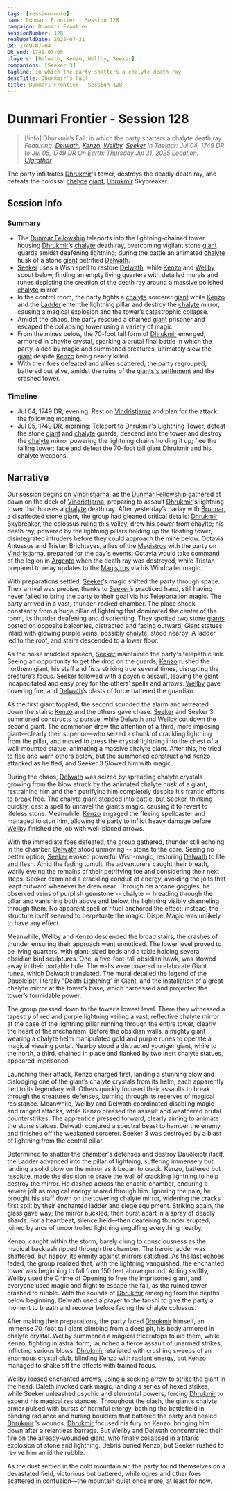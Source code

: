 ```yaml
---
tags: [session-note]
name: Dunmari Frontier - Session 128
campaign: Dunmari Frontier
sessionNumber: 128
realWorldDate: 2025-07-31
DR: 1749-07-04
DR_end: 1749-07-05
players: [Delwath, Kenzo, Wellby, Seeker]
companions: [Seeker 3]
tagline: in which the party shatters a chalyte death ray
descTitle: Dhurkmir’s Fall
title: Dunmari Frontier - Session 128
---
```

# Dunmari Frontier - Session 128

>[!info] Dhurkmir’s Fall: in which the party shatters a chalyte death ray
> *Featuring: [Delwath](<../../../people/pcs/dunmar-fellowship/delwath.md>), [Kenzo](<../../../people/pcs/dunmar-fellowship/kenzo.md>), [Wellby](<../../../people/pcs/dunmar-fellowship/wellby.md>), [Seeker](<../../../people/pcs/dunmar-fellowship/seeker.md>)*
> *In Taelgar: Jul 04, 1749 DR to Jul 05, 1749 DR*
> *On Earth: Thursday Jul 31, 2025*
> *Location: [Ulgrathar](<../../../gazetteer/greater-chardon/ulgrathar.md>)*

The party infiltrates [Dhrukmir](<../../../people/giants/dhrukmir.md>)'s tower, destroys the deadly death ray, and defeats the colossal [chalyte](<../../../things/materials/chalyte.md>) [giant](<../../../species/unusual-species/giants.md>), [Dhrukmir](<../../../people/giants/dhrukmir.md>) Skybreaker.
## Session Info

### Summary
- The [Dunmar Fellowship](<../../../people/pcs/dunmar-fellowship/dunmar-fellowship.md>) teleports into the lightning-chained tower housing [Dhrukmir](<../../../people/giants/dhrukmir.md>)’s [chalyte](<../../../things/materials/chalyte.md>) death ray, overcoming vigilant stone [giant](<../../../species/unusual-species/giants.md>) guards amidst deafening lightning; during the battle an animated [chalyte](<../../../things/materials/chalyte.md>) husk of a stone [giant](<../../../species/unusual-species/giants.md>) petrified [Delwath](<../../../people/pcs/dunmar-fellowship/delwath.md>). 
- [Seeker](<../../../people/pcs/dunmar-fellowship/seeker.md>) uses a Wish spell to restore [Delwath](<../../../people/pcs/dunmar-fellowship/delwath.md>), while [Kenzo](<../../../people/pcs/dunmar-fellowship/kenzo.md>) and [Wellby](<../../../people/pcs/dunmar-fellowship/wellby.md>) scout below, finding an empty living quarters with detailed murals and runes depicting the creation of the death ray around a massive polished [chalyte](<../../../things/materials/chalyte.md>) mirror. 
- In the control room, the party fights a [chalyte](<../../../things/materials/chalyte.md>) sorcerer [giant](<../../../species/unusual-species/giants.md>) while [Kenzo](<../../../people/pcs/dunmar-fellowship/kenzo.md>) and the [Ladder](<../../../people/pcs/dunmar-fellowship/companions/ladder.md>) enter the lightning pillar and destroy the [chalyte](<../../../things/materials/chalyte.md>) mirror, causing a magical explosion and the tower’s catastrophic collapse.
- Amidst the chaos, the party rescued a chained [giant](<../../../species/unusual-species/giants.md>) prisoner and escaped the collapsing tower using a variety of magic.
- From the mines below, the 70-foot tall form of [Dhrukmir](<../../../people/giants/dhrukmir.md>) emerged, armored in chaylte crystal, sparking a brutal final battle in which the party, aided by magic and summoned creatures, ultimately slew the [giant](<../../../species/unusual-species/giants.md>) despite [Kenzo](<../../../people/pcs/dunmar-fellowship/kenzo.md>) being nearly killed. 
- With their foes defeated and allies scattered, the party regrouped, battered but alive, amidst the ruins of the [giants's settlement](<../../../gazetteer/greater-chardon/ulgrathar.md>) and the crashed tower. 

### Timeline
- Jul 04, 1749 DR, evening: Rest on [Vindristjarna](<../../../things/ships/vindristjarna.md>) and plan for the attack the following morning.
- Jul 05, 1749 DR, morning: Teleport to [Dhrukmir](<../../../people/giants/dhrukmir.md>)'s Lightning Tower, defeat the stone [giant](<../../../species/unusual-species/giants.md>) and [chalyte](<../../../things/materials/chalyte.md>) guards; descend into the tower and destroy the [chalyte](<../../../things/materials/chalyte.md>) mirror powering the lightning chains holding it up; flee the falling tower; face and defeat the 70-foot tall giant [Dhrukmir](<../../../people/giants/dhrukmir.md>) and his chalyte weapons.

## Narrative

Our session begins on [Vindristjarna](<../../../things/ships/vindristjarna.md>), as the [Dunmar Fellowship](<../../../people/pcs/dunmar-fellowship/dunmar-fellowship.md>) gathered at dawn on the deck of [Vindristjarna](<../../../things/ships/vindristjarna.md>), preparing to assault [Dhrukmir](<../../../people/giants/dhrukmir.md>)'s lightning tower that houses a [chalyte](<../../../things/materials/chalyte.md>) death ray. After yesterday’s parlay with [Brunnar](<../../../people/giants/brunnar.md>), a disaffected stone giant, the group had gleaned critical details: [Dhrukmir](<../../../people/giants/dhrukmir.md>) Skybreaker, the colossus ruling this valley, drew his power from chaylte; his death ray, powered by the lightning pillars holding up the floating tower, disintegrated intruders before they could approach the mine below. Octavia Antussus and Tristan Brighteyes, allies of the [Magistros](<../../../people/chardonians/mitus-verina-auratan.md>) with the party on [Vindristjarna](<../../../things/ships/vindristjarna.md>), prepared for the day's events: Octavia would take command of the legion in [Argento](<../../../gazetteer/greater-chardon/chardonian-empire/argento.md>) when the death ray was destroyed, while Tristan prepared to relay updates to the [Magistros](<../../../people/chardonians/mitus-verina-auratan.md>) via his Windcaller magic. 

With preparations settled, [Seeker](<../../../people/pcs/dunmar-fellowship/seeker.md>)’s magic shifted the party through space. Their arrival was precise, thanks to [Seeker](<../../../people/pcs/dunmar-fellowship/seeker.md>)’s practiced hand, still having never failed to bring the party to their goal via his Teleportation magic. The party arrived in a vast, thunder-racked chamber. The place shook constantly from a huge pillar of lightning that dominated the center of the room, its thunder deafening and disorienting. They spotted two stone [giants](<../../../species/unusual-species/giants.md>) posted on opposite balconies, distracted and facing outward. Giant statues inlaid with glowing purple veins, possibly [chalyte](<../../../things/materials/chalyte.md>), stood nearby. A ladder led to the roof, and stairs descended to a lower floor.

As the noise muddled speech, [Seeker](<../../../people/pcs/dunmar-fellowship/seeker.md>) maintained the party's telepathic link. Seeing an opportunity to get the drop on the guards, [Kenzo](<../../../people/pcs/dunmar-fellowship/kenzo.md>) rushed the northern giant, his staff and fists striking true several times, disrupting the creature’s focus. [Seeker](<../../../people/pcs/dunmar-fellowship/seeker.md>) followed with a psychic assault, leaving the giant incapacitated and easy prey for the others’ spells and arrows. [Wellby](<../../../people/pcs/dunmar-fellowship/wellby.md>) gave covering fire, and [Delwath](<../../../people/pcs/dunmar-fellowship/delwath.md>)’s blasts of force battered the guardian.

As the first giant toppled, the second sounded the alarm and retreated down the stairs; [Kenzo](<../../../people/pcs/dunmar-fellowship/kenzo.md>) and the others gave chase. [Seeker](<../../../people/pcs/dunmar-fellowship/seeker.md>) and Seeker 3 summoned constructs to pursue, while [Delwath](<../../../people/pcs/dunmar-fellowship/delwath.md>) and [Wellby](<../../../people/pcs/dunmar-fellowship/wellby.md>) cut down the second giant. The commotion drew the attention of a third, more imposing giant—clearly their superior—who seized a chunk of crackling lightning from the pillar, and moved to press the crystal lightning into the chest of a wall-mounted statue, animating a massive chalyte giant. After this, he tried to flee and warn others below, but the summoned construct and [Kenzo](<../../../people/pcs/dunmar-fellowship/kenzo.md>) attacked as he fled, and Seeker 3 Slowed him with magic. 

During the chaos, [Delwath](<../../../people/pcs/dunmar-fellowship/delwath.md>) was seized by spreading chalyte crystals growing from the blow struck by the animated chalyte husk of a giant, restraining him and then petrifying him completely despite his frantic efforts to break free. The chalyte giant stepped into battle, but [Seeker](<../../../people/pcs/dunmar-fellowship/seeker.md>), thinking quickly, cast a spell to unravel the giant’s magic, causing it to revert to lifeless stone. Meanwhile, [Kenzo](<../../../people/pcs/dunmar-fellowship/kenzo.md>) engaged the fleeing spellcaster and managed to stun him, allowing the party to inflict heavy damage before [Wellby](<../../../people/pcs/dunmar-fellowship/wellby.md>) finished the job with well-placed arrows.

With the immediate foes defeated, the group gathered, thunder still echoing in the chamber. [Delwath](<../../../people/pcs/dunmar-fellowship/delwath.md>) stood unmoving -- stone to the core. Seeing no better option, [Seeker](<../../../people/pcs/dunmar-fellowship/seeker.md>) evoked powerful Wish-magic, restoring [Delwath](<../../../people/pcs/dunmar-fellowship/delwath.md>) to life and flesh. Amid the fading tumult, the adventurers caught their breath, warily eyeing the remains of their petrifying foe and considering their next steps. Seeker examined a crackling conduit of energy, avoiding the jolts that leapt outward whenever he drew near. Through his arcane goggles, he observed veins of purplish gemstone -- chalyte -- hreading through the pillar and vanishing both above and below, the lightning visibly channeling through them. No apparent spell or ritual anchored the effect; instead, the structure itself seemed to perpetuate the magic. Dispel Magic was unlikely to have any effect.

Meanwhile, Wellby and Kenzo descended the broad stairs, the crashes of thunder ensuring their approach went unnoticed. The lower level proved to be living quarters, with giant-sized beds and a table holding several obsidian bird sculptures. One, a five-foot-tall obsidian hawk, was stowed away in their portable hole. The walls were covered in elaborate Giant runes, which Delwath translated. The mural detailed the legend of the Dauðleiptr, literally "Death Lightning" in Giant, and the installation of a great chalyte mirror at the tower’s base, which harnessed and projected the tower’s formidable power.

The group pressed down to the tower’s lowest level. There they witnessed a tapestry of red and purple lightning veiling a vast, reflective chalyte mirror at the base of the lightning pillar running through the entire tower, clearly the heart of the mechanism. Before the obsidian walls, a mighty giant wearing a chalyte helm manipulated gold and purple runes to operate a magical viewing portal. Nearby stood a distracted younger giant, while to the north, a third, chained in place and flanked by two inert chalyte statues, appeared imprisoned. 

Launching their attack, Kenzo charged first, landing a stunning blow and dislodging one of the giant’s chalyte crystals from its helm, each apparently tied to its legendary will. Others quickly focused their assaults to break through the creature’s defenses, burning through its reserves of magical resistance. Meanwhile, Wellby and Delwath coordinated disabling magic and ranged attacks, while Kenzo pressed the assault and weathered brutal counterstrikes. The apprentice pressed forward, clearly aiming to animate the stone statues. Delwath conjured a spectral beast to hamper the enemy and finished off the weakened sorcerer. Seeker 3 was destroyed by a blast of lightning from the central pillar. 

Determined to shatter the chamber's defenses and destroy Dauðleiptr itself, the Ladder advanced into the pillar of lightning, suffering immensely but landing a solid blow on the mirror as it began to crack. Kenzo, battered but resolute, made the decision to brave the wall of crackling lightning to help destroy the mirror. He dashed across the chaotic chamber, enduring a severe jolt as magical energy seared through him. Ignoring the pain, he brought his staff down on the towering chalyte mirror, widening the cracks first split by their enchanted ladder and siege equipment. Striking again, the glass gave way; the mirror buckled, then burst apart in a spray of deadly shards. For a heartbeat, silence held—then deafening thunder erupted, joined by arcs of uncontrolled lightning engulfing everything nearby.

Kenzo, caught within the storm, barely clung to consciousness as the magical backlash ripped through the chamber. The heroic ladder was shattered, but happy, its enmity against mirrors satisfied. As the last echoes faded, the group realized that, with the lightning vanquished, the enchanted tower was beginning to fall from 150 feet above ground. Acting swiftly, Wellby used the Chime of Opening to free the imprisoned giant, and everyone used magic and flight to escape the fall, as the ruined tower crashed to rubble. With the sounds of [Dhrukmir](<../../../people/giants/dhrukmir.md>) emerging from the depths below beginning, Delwath used a prayer to the tanshi to give the party a moment to breath and recover before facing the chalyte colossus. 

After making their preparations, the party faced [Dhrukmir](<../../../people/giants/dhrukmir.md>) himself, an immense 70-foot tall giant climbing from a deep pit, his body armored in chalyte crystal. Wellby summoned a magical triceratops to aid them, while Kenzo, fighting in astral form, launched a fierce assault of unarmed strikes, inflicting serious blows. [Dhrukmir](<../../../people/giants/dhrukmir.md>)  retaliated with crushing sweeps of an enormous crystal club, blinding Kenzo with radiant energy, but Kenzo managed to shake off the effects with trained focus.

Wellby loosed enchanted arrows, using a seeking arrow to strike the giant in the head. Daleth invoked dark magic, landing a series of hexed strikes, while Seeker unleashed psychic and elemental powers, forcing [Dhrukmir](<../../../people/giants/dhrukmir.md>)  to expend his magical resistances. Throughout the clash, the giant’s chalyte armor pulsed with bursts of harmful energy, bathing the battlefield in blinding radiance and hurling boulders that battered the party and healed [Dhrukmir](<../../../people/giants/dhrukmir.md>) ’s wounds.  [Dhrukmir](<../../../people/giants/dhrukmir.md>)  focused his fury on Kenzo, bringing him down after a relentless barrage. But Wellby and Delwath concentrated their fire on the already-wounded giant, who finally collapsed in a titanic explosion of stone and lightning. Debris buried Kenzo, but Seeker rushed to revive him amid the rubble.

As the dust settled in the cold mountain air, the party found themselves on a devastated field, victorious but battered, while ogres and other foes scattered in confusion—the mountain quiet once more, at least for now.


